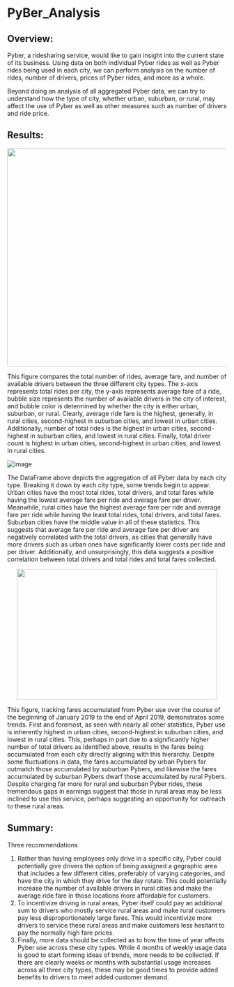 # PyBer_Analysis

## Overview:
Pyber, a ridesharing service, would like to gain insight into the current state of its business. Using data on both individual Pyber rides as well as Pyber rides being used in each city, we can perform analysis on the number of rides, number of drivers, prices of Pyber rides, and more as a whole. 

Beyond doing an analysis of all aggregated Pyber data, we can try to understand how the type of city, whether urban, suburban, or rural, may affect the use of Pyber as well as other measures such as number of drivers and ride price.

## Results: 

<p align = "center">
  <img width="767" height="500" src="https://user-images.githubusercontent.com/108832056/185262305-d154bdf4-5549-4db3-8fee-747d7f8148ac.png">
</p>

This figure compares the total number of rides, average fare, and number of available drivers between the three different city types. The x-axis represents total rides per city, the y-axis represents average fare of a ride, bubble size represents the number of available drivers in the city of interest, and bubble color is determined by whether the city is either urban, suburban, or rural. 
Clearly, average ride fare is the highest, generally, in rural cities, second-highest in suburban cities, and lowest in urban cities. Additionally, number of total rides is the highest in urban cities, second-highest in suburban cities, and lowest in rural cities. Finally, total driver count is highest in urban cities, second-highest in urban cities, and lowest in rural cities.

![image](https://user-images.githubusercontent.com/108832056/185385927-254ad8d3-2072-48cf-b10d-f4fcf7d40da9.png)

The DataFrame above depicts the aggregation of all Pyber data by each city type. Breaking it down by each city type, some trends begin to appear. Urban cities have the most total rides, total drivers, and total fares while having the lowest average fare per ride and average fare per driver. Meanwhile, rural cities have the highest average fare per ride and average fare per ride while having the least total rides, total drivers, and total fares. Suburban cities have the middle value in all of these statistics. This suggests that average fare per ride and average fare per driver are negatively correlated with the total drivers, as cities that generally have more drivers such as urban ones have significantly lower costs per ride and per driver. Additionally, and unsurprisingly, this data suggests a positive correlation between total drivers and total rides and total fares collected. 

<p align = "center">
  <img width="460" height="300" src="https://user-images.githubusercontent.com/108832056/185262443-9a195c84-eabf-4dc6-b7b5-66d890b3601c.png">
</p>

This figure, tracking fares accumulated from Pyber use over the course of the beginning of January 2019 to the end of April 2019, demonstrates some trends. First and foremost, as seen with nearly all other statistics, Pyber use is inherently highest in urban cities, second-highest in suburban cities, and lowest in rural cities. This, perhaps in part due to a significantly higher number of total drivers as identified above, results in the fares being accumulated from each city directly aligning with this hierarchy. Despite some fluctuations in data, the fares accumulated by urban Pybers far outmatch those accumulated by suburban Pybers, and likewise the fares accumulated by suburban Pybers dwarf those accumulated by rural Pybers. Despite charging far more for rural and suburban Pyber rides, these tremendous gaps in earnings suggest that those in rural areas may be less inclined to use this service, perhaps suggesting an opportunity for outreach to these rural areas. 


## Summary: 
Three recommendations
1. Rather than having employees only drive in a specific city, Pyber could potentially give drivers the option of being assigned a gegraphic area that includes a few different cities, preferably of varying categories, and have the city in which they drive for the day rotate. This could potentially increase the number of available drivers in rural cities and make the average ride fare in those locations more affordable for customers.
2. To incentivize driving in rural areas, Pyber itself could pay an additional sum to drivers who mostly service rural areas and make rural customers pay less disproportionately large fares. This would incentivize more drivers to service these rural areas and make customers less hesitant to pay the normally high fare prices.  
3. Finally, more data should be collected as to how the time of year affects Pyber use across these city types. While 4 months of weekly usage data is good to start forming ideas of trends, more needs to be collected. If there are clearly weeks or months with substantial usage increases across all three city types, these may be good times to provide added benefits to drivers to meet added customer demand. 
